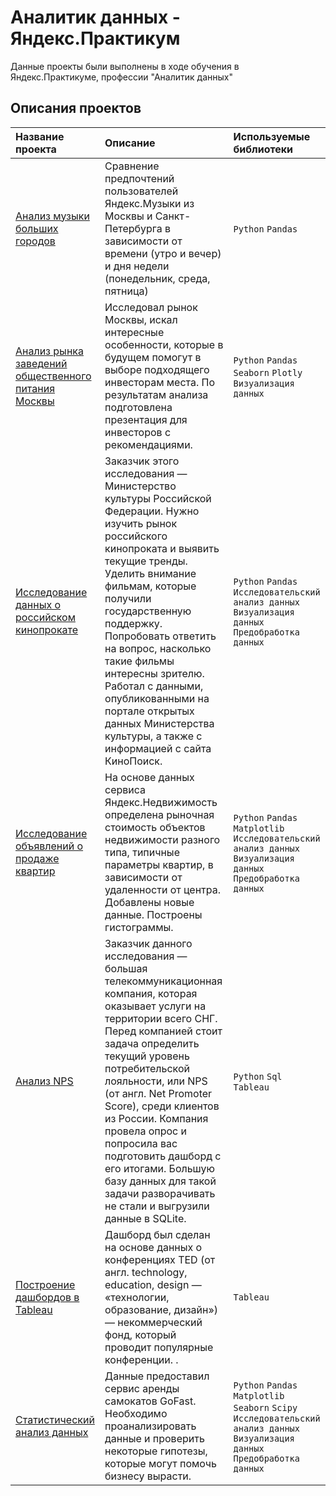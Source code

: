 # Аналитик данных - Яндекс.Практикум

Данные проекты были выполнены в ходе обучения в Яндекс.Практикуме, профессии "Аналитик данных"

## Описания проектов

| Название проекта | Описание | Используемые библиотеки | 
| :---------------------- | :---------------------- | :---------------------- |
| [Анализ музыки больших городов](https://github.com/DASemB/Portfolio/blob/main/Анализ%20музыки%20больших%20городов/Музыка%20больших%20городов.ipynb) |Сравнение предпочтений пользователей Яндекс.Музыки из Москвы и Санкт-Петербурга в зависимости от времени (утро и вечер) и дня недели (понедельник, среда, пятница)|`Python` `Pandas`|
| [Анализ рынка заведений общественного питания Москвы](https://github.com/DASemB/Portfolio/blob/main/Анализ%20рынка%20заведений%20общественного%20питания%20Москвы/Анализ%20рынка%20заведений%20общественного%20питания%20Москвы.ipynb) | Исследовал рынок Москвы, искал интересные особенности, которые в будущем помогут в выборе подходящего инвесторам места. По результатам анализа подготовлена презентация для инвесторов с рекомендациями. | `Python` `Pandas` `Seaborn` `Plotly` `Визуализация данных` | 
| [Исследование данных о российском кинопрокате](https://github.com/DASemB/Portfolio/blob/main/Исследование%20данных%20о%20российском%20кинопрокате/Исследование%20данных%20о%20российском%20кинопрокате.ipynb) | Заказчик этого исследования — Министерство культуры Российской Федерации. Нужно изучить рынок российского кинопроката и выявить текущие тренды. Уделить внимание фильмам, которые получили государственную поддержку. Попробовать ответить на вопрос, насколько такие фильмы интересны зрителю. Работал с данными, опубликованными на портале открытых данных Министерства культуры, а также с информацией с сайта КиноПоиск. | `Python` `Pandas` `Исследовательский анализ данных` `Визуализация данных` `Предобработка данных` |
| [Исследование объявлений о продаже квартир](https://github.com/DASemB/Portfolio/blob/main/Исследование%20объявлений%20о%20продаже%20квартир/Исследование%20объявлений%20о%20продаже%20квартир.ipynb) | На основе данных сервиса Яндекс.Недвижимость определена рыночная стоимость объектов недвижимости разного типа, типичные параметры квартир, в зависимости от удаленности от центра. Добавлены новые данные. Построены гистограммы.|`Python` `Pandas` `Matplotlib` `Исследовательский анализ данных` `Визуализация данных` `Предобработка данных`|
| [Анализ NPS](https://github.com/DASemB/Portfolio/blob/main/Исследование%20опроса%20клиентов%20телекоммуникационной%20компании/Анализ%20NPS.ipynb) | Заказчик данного исследования — большая телекоммуникационная компания, которая оказывает услуги на территории всего СНГ. Перед компанией стоит задача определить текущий уровень потребительской лояльности, или NPS (от англ. Net Promoter Score), среди клиентов из России. Компания провела опрос и попросила вас подготовить дашборд с его итогами. Большую базу данных для такой задачи разворачивать не стали и выгрузили данные в SQLite.|`Python` `Sql` `Tableau` |
| [Построение дашбордов в Tableau](https://github.com/DASemB/Portfolio/blob/main/Построение%20дашборда%20в%20Tableau/Построение%20дашборда%20в%20Tableau.ipynb) | Дашборд был сделан на основе данных о конференциях TED (от англ. technology, education, design — «технологии, образование, дизайн») — некоммерческий фонд, который проводит популярные конференции. .|`Tableau`|
| [Статистический анализ данных](https://github.com/DASemB/Portfolio/blob/main/Статистический%20анализ%20данных/Статистический%20анализ%20данных.ipynb) | Данные предоставил сервис аренды самокатов GoFast. Необходимо проанализировать данные и проверить некоторые гипотезы, которые могут помочь бизнесу вырасти.|`Python` `Pandas` `Matplotlib` `Seaborn` `Scipy` `Исследовательский анализ данных` `Визуализация данных` `Предобработка данных`|
